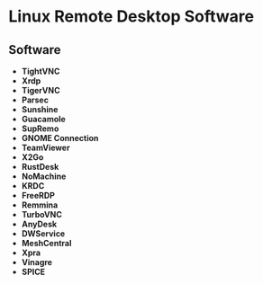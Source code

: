 # Linux Remote Desktop Software

## Software
- **TightVNC**
- **Xrdp**
- **TigerVNC**
- **Parsec**
- **Sunshine**
- **Guacamole**
- **SupRemo**
- **GNOME Connection**
- **TeamViewer**
- **X2Go**
- **RustDesk**
- **NoMachine**
- **KRDC**
- **FreeRDP**
- **Remmina**
- **TurboVNC**
- **AnyDesk**
- **DWService**
- **MeshCentral**
- **Xpra**
- **Vinagre**
- **SPICE**
